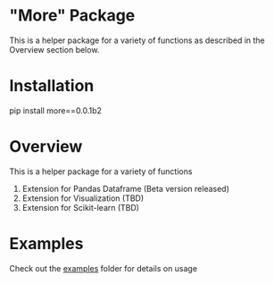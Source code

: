 # "More" Package

This is a helper package for a variety of functions as described in the Overview section below. 

# Installation

pip install more==0.0.1b2

# Overview

This is a helper package for a variety of functions
1. Extension for Pandas Dataframe (Beta version released)
2. Extension for Visualization (TBD)
3. Extension for Scikit-learn (TBD)

# Examples
Check out the  [examples](https://github.com/ngupta23/more/tree/master/examples) folder for details on usage
